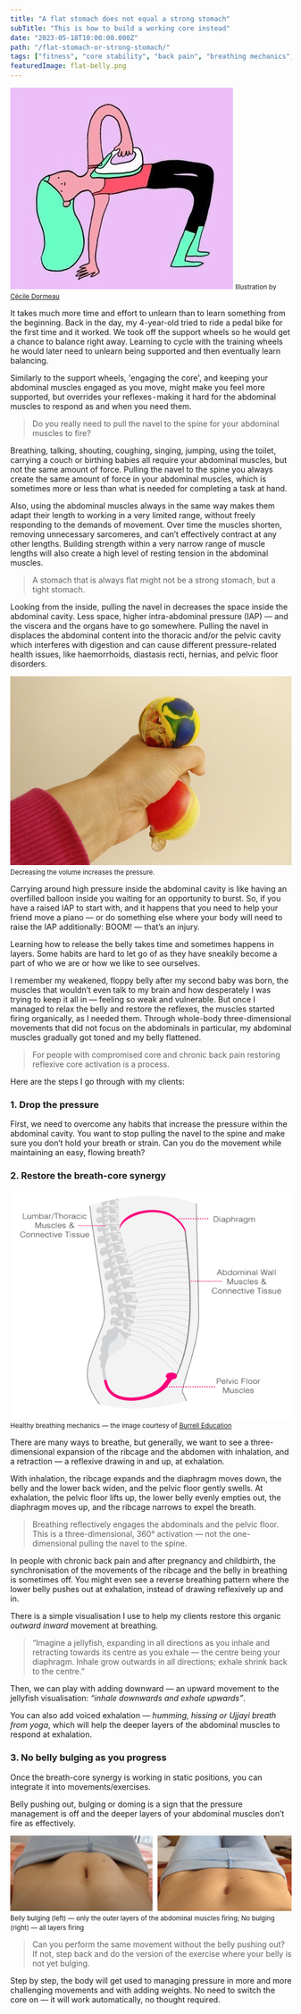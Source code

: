 ```yaml
---
title: "A flat stomach does not equal a strong stomach"
subTitle: "This is how to build a working core instead"
date: "2023-05-18T10:00:00.000Z"
path: "/flat-stomach-or-strong-stomach/"
tags: ["fitness", "core stability", "back pain", "breathing mechanics", "intra-abdominal pressure"]
featuredImage: flat-belly.png
---
```


![Colourful illustration of a girl ironing her belly](flat-belly.jpg)
<small>Illustration by [Cécile Dormeau](https://cecile-dormeau.tumblr.com/)</small>

It takes much more time and effort to unlearn than to learn something from the beginning. Back in the day, my 4-year-old tried to ride a pedal bike for the first time and it worked. We took off the support wheels so he would get a chance to balance right away. Learning to cycle with the training wheels he would later need to unlearn being supported and then eventually learn balancing.

Similarly to the support wheels, 'engaging the core', and keeping your abdominal muscles engaged as you move, might make you feel more supported, but overrides your reflexes - making it hard for the abdominal muscles to respond as and when you need them.

> Do you really need to pull the navel to the spine for your abdominal muscles to fire?

Breathing, talking, shouting, coughing, singing, jumping, using the toilet, carrying a couch or birthing babies all require your abdominal muscles, but not the same amount of force. Pulling the navel to the spine you always create the same amount of force in your abdominal muscles, which is sometimes more or less than what is needed for completing a task at hand.

Also, using the abdominal muscles always in the same way makes them adapt their length to working in a very limited range, without freely responding to the demands of movement. Over time the muscles shorten, removing unnecessary sarcomeres, and can’t effectively contract at any other lengths. Building strength within a very narrow range of muscle lengths will also create a high level of resting tension in the abdominal muscles.

> A stomach that is always flat might not be a strong stomach, but a tight stomach.

Looking from the inside, pulling the navel in decreases the space inside the abdominal cavity. Less space, higher intra-abdominal pressure (IAP) — and the viscera and the organs have to go somewhere. Pulling the navel in displaces the abdominal content into the thoracic and/or the pelvic cavity which interferes with digestion and can cause different pressure-related health issues, like haemorrhoids, diastasis recti, hernias, and pelvic floor disorders.

![Photo of a hand squeezing a balloon](balloon.jpg)
<small>Decreasing the volume increases the pressure.</small>

Carrying around high pressure inside the abdominal cavity is like having an overfilled balloon inside you waiting for an opportunity to burst. So, if you have a raised IAP to start with, and it happens that you need to help your friend move a piano — or do something else where your body will need to raise the IAP additionally: BOOM! — that’s an injury.

Learning how to release the belly takes time and sometimes happens in layers. Some habits are hard to let go of as they have sneakily become a part of who we are or how we like to see ourselves.

I remember my weakened, floppy belly after my second baby was born, the muscles that wouldn’t even talk to my brain and how desperately I was trying to keep it all in — feeling so weak and vulnerable. But once I managed to relax the belly and restore the reflexes, the muscles started firing organically, as I needed them. Through whole-body three-dimensional movements that did not focus on the abdominals in particular, my abdominal muscles gradually got toned and my belly flattened.

> For people with compromised core and chronic back pain restoring reflexive core activation is a process.

Here are the steps I go through with my clients:

### 1. Drop the pressure

First, we need to overcome any habits that increase the pressure within the abdominal cavity. You want to stop pulling the navel to the spine and make sure you don’t hold your breath or strain. Can you do the movement while maintaining an easy, flowing breath?

### 2. Restore the breath-core synergy

![Healthy breathing mechanics animation](breathing-core-synergy.gif)  
<small>Healthy breathing mechanics — the image courtesy of [Burrell Education](https://courses.burrelleducation.com/)</small>

There are many ways to breathe, but generally, we want to see a three-dimensional expansion of the ribcage and the abdomen with inhalation, and a retraction — a reflexive drawing in and up, at exhalation.

With inhalation, the ribcage expands and the diaphragm moves down, the belly and the lower back widen, and the pelvic floor gently swells. At exhalation, the pelvic floor lifts up, the lower belly evenly empties out, the diaphragm moves up, and the ribcage narrows to expel the breath.

> Breathing reflectively engages the abdominals and the pelvic floor. This is a three-dimensional, 360° activation — not the one-dimensional pulling the navel to the spine.

In people with chronic back pain and after pregnancy and childbirth, the synchronisation of the movements of the ribcage and the belly in breathing is sometimes off. You might even see a reverse breathing pattern where the lower belly pushes out at exhalation, instead of drawing reflexively up and in.

There is a simple visualisation I use to help my clients restore this organic *outward inward* movement at breathing.

> “Imagine a jellyfish, expanding in all directions as you inhale and retracting towards its centre as you exhale — the centre being your diaphragm. Inhale grow outwards in all directions; exhale shrink back to the centre.”

Then, we can play with adding downward — an upward movement to the jellyfish visualisation: *“inhale downwards and exhale upwards”*.

You can also add voiced exhalation — *humming, hissing or Ujjayi breath from yoga*, which will help the deeper layers of the abdominal muscles to respond at exhalation.

### 3. No belly bulging as you progress

Once the breath-core synergy is working in static positions, you can integrate it into movements/exercises.

Belly pushing out, bulging or doming is a sign that the pressure management is off and the deeper layers of your abdominal muscles don’t fire as effectively.

![Two photos of the same abdomen bulging or not bulging](Belly-bulging-or-not.jpg)
<small>Belly bulging (left) — only the outer layers of the abdominal muscles firing; No bulging (right) — all layers firing</small>

> Can you perform the same movement without the belly pushing out? If not, step back and do the version of the exercise where your belly is not yet bulging.

Step by step, the body will get used to managing pressure in more and more challenging movements and with adding weights. No need to switch the core on — it will work automatically, no thought required.

